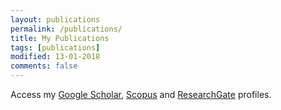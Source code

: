 ```yaml
---
layout: publications
permalink: /publications/
title: My Publications
tags: [publications]
modified: 13-01-2018
comments: false
---
```


Access my <a href="https://scholar.google.co.in/citations?user=SwrZkasAAAAJ&hl=en" target="_blank">Google Scholar</a>, <a href = "https://www.scopus.com/authid/detail.uri?authorId=57170065400" target="_blank">Scopus</a> and <a href="https://www.researchgate.net/profile/Ashutosh_Satapathy3" target="_blank">ResearchGate</a> profiles.
